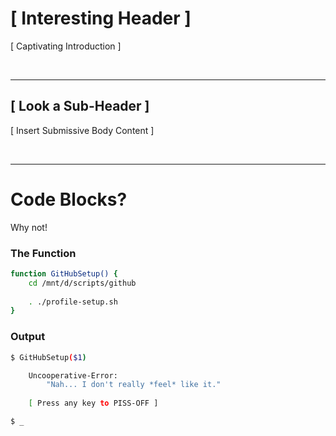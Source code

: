 # [ Interesting Header ]

[ Captivating Introduction ]


<br />

---

## [ Look a Sub-Header ]

[ Insert Submissive Body Content ]


<br />

---

# Code Blocks?

Why not!

### The Function
```bash
function GitHubSetup() {
    cd /mnt/d/scripts/github
    
    . ./profile-setup.sh
}
```

### Output
```bash
$ GitHubSetup($1)

    Uncooperative-Error:
        "Nah... I don't really *feel* like it."
        
    [ Press any key to PISS-OFF ]

$ _
```
